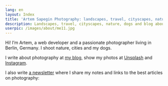 ```yaml
---
lang: en
layout: Index
title: 'Artem Sapegin Photography: landscapes, travel, cityscapes, nature, dogs, photos'
description: Landscapes, travel, cityscapes, nature, dogs and blog about photography.
userpic: /images/about/me11.jpg
---
```


Hi! I’m Artem, a web developer and a passionate photographer living in Berlin, Germany. I shoot nature, cities and my dogs.

I write about photography at [my blog](/blog), show my photos at [Unsplash](https://unsplash.com/@sapegin) and [Instagram](https://www.instagram.com/sapegin/).

I also write [a newsletter](/subscribe) where I share my notes and links to the best articles on photography:
